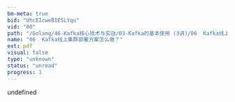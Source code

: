 ```yaml
---
bm-meta: true
bid: "UhcEIcweBIESLYqu"
vid: "00"
path: "/Golang/46-Kafka核心技术与实战/03-Kafka的基本使用 (3讲)/06  Kafka线上集群部署方案怎么做？.pdf"
name: "06  Kafka线上集群部署方案怎么做？"
ext: pdf
visual: false
type: "unknown"
status: "unread"
progress: 1
---
```

undefined